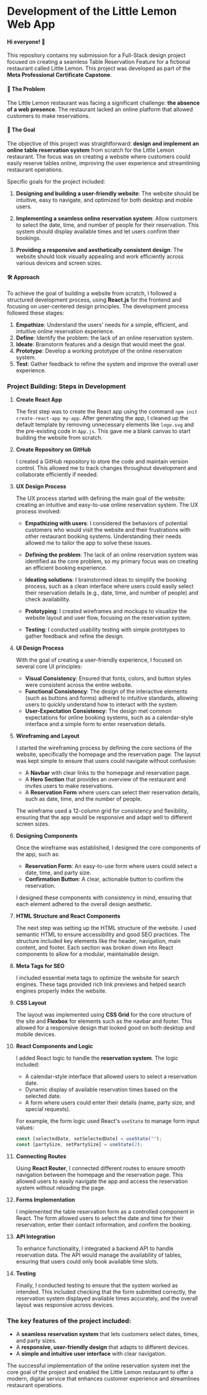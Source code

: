 # Development of the Little Lemon Web App

#### Hi everyone! 👋
This repository contains my submission for a Full-Stack design project focused on creating a seamless Table Reservation Feature for a fictional restaurant called Little Lemon. This project was developed as part of the **Meta Professional Certificate Capstone**.

#### 🧩 The Problem

The Little Lemon restaurant was facing a significant challenge: **the absence of a web presence**. The restaurant lacked an online platform that allowed customers to make reservations.

#### 🎯 The Goal

The objective of this project was straightforward: **design and implement an online table reservation system** from scratch for the Little Lemon restaurant. The focus was on creating a website where customers could easily reserve tables online, improving the user experience and streamlining restaurant operations.

Specific goals for the project included:

1. **Designing and building a user-friendly website**: The website should be intuitive, easy to navigate, and optimized for both desktop and mobile users.

2. **Implementing a seamless online reservation system**: Allow customers to select the date, time, and number of people for their reservation. This system should display available times and let users confirm their bookings.

3. **Providing a responsive and aesthetically consistent design**: The website should look visually appealing and work efficiently across various devices and screen sizes.

#### 🛠️ Approach

To achieve the goal of building a website from scratch, I followed a structured development process, using **React.js** for the frontend and focusing on user-centered design principles. The development process followed these stages:

1. **Empathize**: Understand the users' needs for a simple, efficient, and intuitive online reservation experience.
2. **Define**: Identify the problem: the lack of an online reservation system.
3. **Ideate**: Brainstorm features and a design that would meet the goal.
4. **Prototype**: Develop a working prototype of the online reservation system.
5. **Test**: Gather feedback to refine the system and improve the overall user experience.

### Project Building: Steps in Development

1. **Create React App**

   The first step was to create the React app using the command `npm init create-react-app my-app`. After generating the app, I cleaned up the default template by removing unnecessary elements like `logo.svg` and the pre-existing code in `App.js`. This gave me a blank canvas to start building the website from scratch.

2. **Create Repository on GitHub**

   I created a GitHub repository to store the code and maintain version control. This allowed me to track changes throughout development and collaborate efficiently if needed.

3. **UX Design Process**

   The UX process started with defining the main goal of the website: creating an intuitive and easy-to-use online reservation system. The UX process involved:

   - **Empathizing with users**: I considered the behaviors of potential customers who would visit the website and their frustrations with other restaurant booking systems. Understanding their needs allowed me to tailor the app to solve these issues.

   - **Defining the problem**: The lack of an online reservation system was identified as the core problem, so my primary focus was on creating an efficient booking experience.

   - **Ideating solutions**: I brainstormed ideas to simplify the booking process, such as a clean interface where users could easily select their reservation details (e.g., date, time, and number of people) and check availability.

   - **Prototyping**: I created wireframes and mockups to visualize the website layout and user flow, focusing on the reservation system.

   - **Testing**: I conducted usability testing with simple prototypes to gather feedback and refine the design.

4. **UI Design Process**

   With the goal of creating a user-friendly experience, I focused on several core UI principles:

   - **Visual Consistency**: Ensured that fonts, colors, and button styles were consistent across the entire website.
   - **Functional Consistency**: The design of the interactive elements (such as buttons and forms) adhered to intuitive standards, allowing users to quickly understand how to interact with the system.
   - **User-Expectation Consistency**: The design met common expectations for online booking systems, such as a calendar-style interface and a simple form to enter reservation details.

5. **Wireframing and Layout**

   I started the wireframing process by defining the core sections of the website, specifically the homepage and the reservation page. The layout was kept simple to ensure that users could navigate without confusion:

   - A **Navbar** with clear links to the homepage and reservation page.
   - A **Hero Section** that provides an overview of the restaurant and invites users to make reservations.
   - A **Reservation Form** where users can select their reservation details, such as date, time, and the number of people.

   The wireframe used a 12-column grid for consistency and flexibility, ensuring that the app would be responsive and adapt well to different screen sizes.

6. **Designing Components**

   Once the wireframe was established, I designed the core components of the app, such as:

   - **Reservation Form**: An easy-to-use form where users could select a date, time, and party size.
   - **Confirmation Button**: A clear, actionable button to confirm the reservation.

   I designed these components with consistency in mind, ensuring that each element adhered to the overall design aesthetic.

7. **HTML Structure and React Components**

   The next step was setting up the HTML structure of the website. I used semantic HTML to ensure accessibility and good SEO practices. The structure included key elements like the header, navigation, main content, and footer. Each section was broken down into React components to allow for a modular, maintainable design.

8. **Meta Tags for SEO**

   I included essential meta tags to optimize the website for search engines. These tags provided rich link previews and helped search engines properly index the website.

9. **CSS Layout**

   The layout was implemented using **CSS Grid** for the core structure of the site and **Flexbox** for elements such as the navbar and footer. This allowed for a responsive design that looked good on both desktop and mobile devices.

10. **React Components and Logic**

    I added React logic to handle the **reservation system**. The logic included:

    - A calendar-style interface that allowed users to select a reservation date.
    - Dynamic display of available reservation times based on the selected date.
    - A form where users could enter their details (name, party size, and special requests).

    For example, the form logic used React's `useState` to manage form input values:

    ```javascript
    const [selectedDate, setSelectedDate] = useState("");
    const [partySize, setPartySize] = useState(2);
    ```

11. **Connecting Routes**

    Using **React Router**, I connected different routes to ensure smooth navigation between the homepage and the reservation page. This allowed users to easily navigate the app and access the reservation system without reloading the page.

12. **Forms Implementation**

    I implemented the table reservation form as a controlled component in React. The form allowed users to select the date and time for their reservation, enter their contact information, and confirm the booking.

13. **API Integration**

    To enhance functionality, I integrated a backend API to handle reservation data. The API would manage the availability of tables, ensuring that users could only book available time slots.

14. **Testing**

    Finally, I conducted testing to ensure that the system worked as intended. This included checking that the form submitted correctly, the reservation system displayed available times accurately, and the overall layout was responsive across devices.

### The key features of the project included:

- A **seamless reservation system** that lets customers select dates, times, and party sizes.
- A **responsive, user-friendly design** that adapts to different devices.
- A **simple and intuitive user interface** with clear navigation.

The successful implementation of the online reservation system met the core goal of the project and enabled the Little Lemon restaurant to offer a modern, digital service that enhances customer experience and streamlines restaurant operations.
